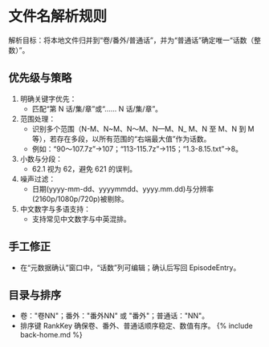 # 文件名解析规则

解析目标：将本地文件归并到“卷/番外/普通话”，并为“普通话”确定唯一“话数（整数）”。

## 优先级与策略

1. 明确关键字优先：
   - 匹配“第 N 话/集/章”或“…… N 话/集/章”。
2. 范围处理：
   - 识别多个范围（N-M、N~M、N～M、N—M、N_ M、N 至 M、N 到 M 等），若存在多段，以所有范围的“右端最大值”作为话数。
   - 例如：“90～107.7z”→107；“113-115.7z”→115；“1.3-8.15.txt”→8。
3. 小数与分段：
   - 62.1 视为 62，避免 621 的误判。
4. 噪声过滤：
   - 日期(yyyy-mm-dd、yyyymmdd、yyyy.mm.dd)与分辨率(2160p/1080p/720p)被剔除。
5. 中文数字与多语支持：
   - 支持常见中文数字与中英混排。

## 手工修正

- 在“元数据确认”窗口中，“话数”列可编辑；确认后写回 EpisodeEntry。

## 目录与排序

- 卷："卷NN"；番外："番外NN" 或 "番外"；普通话："NN"。
- 排序键 RankKey 确保卷、番外、普通话顺序稳定、数值有序。
{% include back-home.md %}
